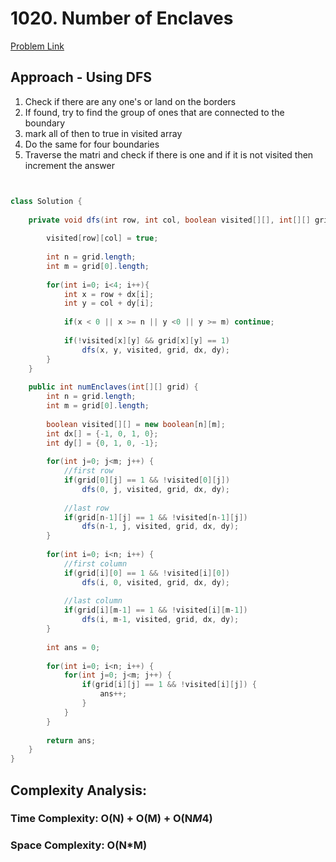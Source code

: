 # 1020. Number of Enclaves

[Problem Link](https://leetcode.com/problems/number-of-enclaves/)


## Approach - Using DFS

1. Check if there are any one's or land on the borders
2. If found, try to find the group of ones that are connected to the boundary
3. mark all of then to true in visited array
4. Do the same for four boundaries
5. Traverse the matri and check if there is one and if it is not visited then increment the answer

```Java


class Solution {
    
    private void dfs(int row, int col, boolean visited[][], int[][] grid, int dx[], int dy[]) {
        
        visited[row][col] = true;
        
        int n = grid.length;
        int m = grid[0].length;
        
        for(int i=0; i<4; i++){
            int x = row + dx[i];
            int y = col + dy[i];
            
            if(x < 0 || x >= n || y <0 || y >= m) continue;
            
            if(!visited[x][y] && grid[x][y] == 1)
                dfs(x, y, visited, grid, dx, dy);
        }
    }
    
    public int numEnclaves(int[][] grid) {
        int n = grid.length;
        int m = grid[0].length;
        
        boolean visited[][] = new boolean[n][m];
        int dx[] = {-1, 0, 1, 0};
        int dy[] = {0, 1, 0, -1};
        
        for(int j=0; j<m; j++) {
            //first row
            if(grid[0][j] == 1 && !visited[0][j]) 
                dfs(0, j, visited, grid, dx, dy);
            
            //last row
            if(grid[n-1][j] == 1 && !visited[n-1][j])
                dfs(n-1, j, visited, grid, dx, dy);
        }
        
        for(int i=0; i<n; i++) {
            //first column
            if(grid[i][0] == 1 && !visited[i][0])
                dfs(i, 0, visited, grid, dx, dy);
            
            //last column
            if(grid[i][m-1] == 1 && !visited[i][m-1])
                dfs(i, m-1, visited, grid, dx, dy);
        }
        
        int ans = 0;
        
        for(int i=0; i<n; i++) {
            for(int j=0; j<m; j++) {
                if(grid[i][j] == 1 && !visited[i][j]) {
                    ans++;
                }
            }
        }
        
        return ans;
    }
}

```

## Complexity Analysis:

### Time Complexity: O(N) + O(M) + O(N*M*4)

### Space Complexity: O(N*M)